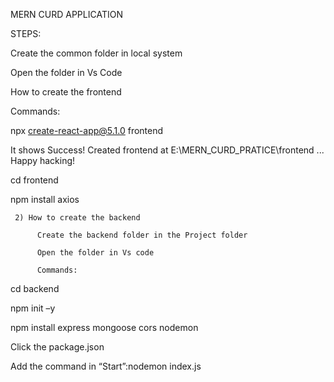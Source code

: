 MERN CURD APPLICATION 

STEPS: 

Create the common folder in local system 

Open the folder in Vs Code 

How to create the frontend  

Commands: 

  npx create-react-app@5.1.0 frontend 

It shows Success! Created frontend at E:\MERN_CURD_PRATICE\frontend ... Happy hacking! 

cd frontend 

npm install axios 

 

     2) How to create the backend 

          Create the backend folder in the Project folder 

          Open the folder in Vs code 

          Commands: 

cd backend 

npm init –y 

npm install express mongoose cors nodemon 

Click the package.json  

Add the command in “Start”:nodemon index.js 

           

           

 
